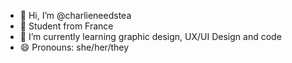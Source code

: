 - 👋 Hi, I’m @charlieneedstea
- 📍 Student from France 
- 🌱 I’m currently learning graphic design, UX/UI Design and code
- 😄 Pronouns: she/her/they
